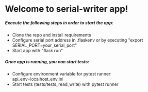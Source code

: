 # Welcome to serial-writer app!

##### Execute the following steps in order to start the app:
- Clone the repo and install requirements
- Configure serial port address in .flaskenv or by executing "export SERIAL_PORT=your_serial_port"
- Start app with "flask run"
 
##### Once app is running, you can start tests:
- Configure environment variable for pytest runner: api_env=localhost_env.ini
- Start tests (tests/tests_read_write) with pytest runner